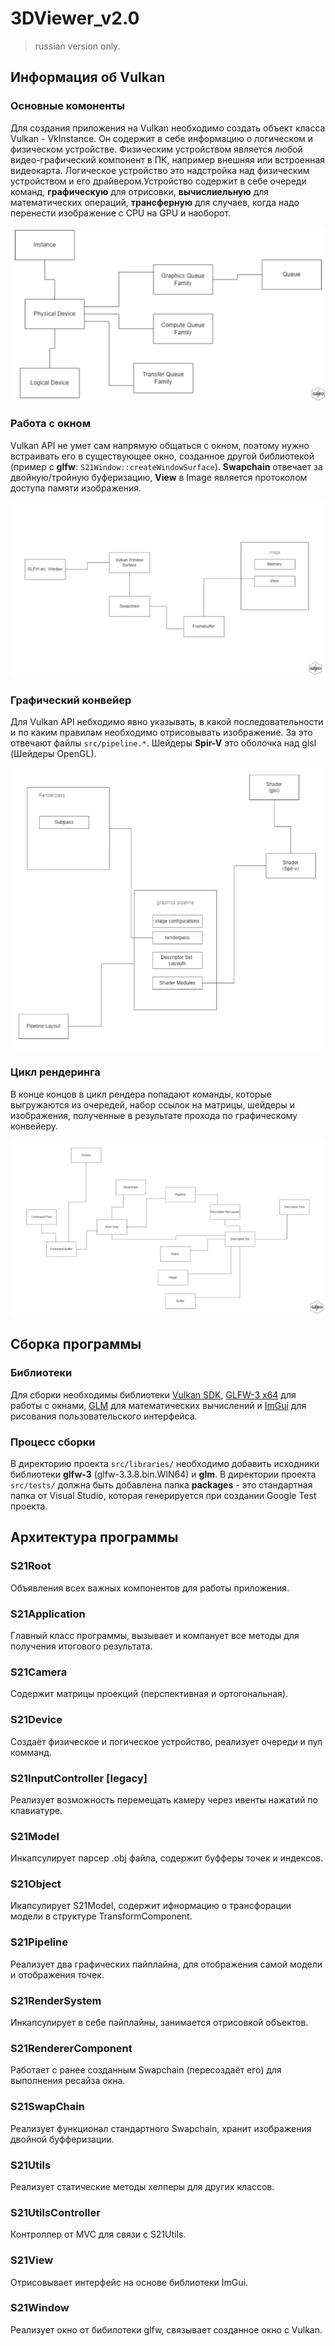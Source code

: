 # 3DViewer_v2.0

> russian version only.

## Информация об Vulkan

### Основные комоненты

Для создания приложения на Vulkan необходимо создать объект класса Vulkan - VkInstance. Он содержит в себе информацию о логическом и физическом устройстве. Физическим устройством является любой видео-графический компонент в ПК, например внешняя или встроенная видеокарта. Логическое устройство это надстройка над физическим устройством и его драйвером.Устройство содержит в себе очереди команд, **графическую** для отрисовки, **вычислиельную** для математических операций, **трансферную** для случаев, когда надо перенести изображение с CPU на GPU и наоборот.

![alt text](imgs/1.png)

### Работа с окном

Vulkan API не умет сам напрямую общаться с окном, поэтому нужно встраивать его в существующее окно, созданное другой библиотекой (пример с **glfw**: ``S21Window::createWindowSurface``). **Swapchain** отвечает за двойную/тройную буферизацию, **View** в Image является протоколом доступа памяти изображения.

![alt text](imgs/2.png)

### Графический конвейер

Для Vulkan API небходимо явно указывать, в какой последовательности и по каким правилам необходимо отрисовывать изображение. За это отвечают файлы ``src/pipeline.*``. Шейдеры **Spir-V** это оболочка над glsl (Шейдеры OpenGL).

![alt text](imgs/3.png)

### Цикл рендеринга

В конце концов в цикл рендера попадают команды, которые выгружаются из очередей, набор ссылок на матрицы, шейдеры и изображения, полученные в результате прохода по графическому конвейеру.

![alt text](imgs/4.png)

## Сборка программы

### Библиотеки

Для сборки необходимы библиотеки [Vulkan SDK](https://vulkan.lunarg.com/sdk/home#windows "Vulkan API"), [GLFW-3 x64](https://www.glfw.org/download.html "GLFW") для работы с окнами, [GLM](https://github.com/g-truc/glm/releases/ "GLM") для математических вычислений и [ImGui](https://github.com/ocornut/imgui/releases/ "ImGui") для рисования пользовательского интерфейса.

### Процесс сборки

В директорию проекта ``src/libraries/`` необходимо добавить исходники библиотеки **glfw-3** (glfw-3.3.8.bin.WIN64) и **glm**. В директории проекта ``src/tests/`` должна быть добавлена папка **packages** - это стандартная папка от Visual Studio, которая генерируется при создании Google Test проекта.

## Архитектура программы

### S21Root

Объявления всех важных компонентов для работы приложения.

### S21Application

Главный класс программы, вызывает и компанует все методы для получения итогового результата.

### S21Camera

Содержит матрицы проекций (перспективная и ортогональная).

### S21Device

Создаёт физическое и логическое устройство, реализует очереди и пул комманд.

### S21InputController [legacy]

Реализует возможность перемещать камеру через ивенты нажатий по клавиатуре.

### S21Model

Инкапсулирует парсер .obj файла, содержит буфферы точек и индексов.

### S21Object

Икапсулирует S21Model, содержит ифнормацию о трансфорации модели в структуре TransformComponent.

### S21Pipeline

Реализует два графических пайплайна, для отображения самой модели и отображения точек.

### S21RenderSystem

Инкапсулирует в себе пайплайны, занимается отрисовкой объектов.

### S21RendererComponent

Работает с ранее созданным Swapchain (пересоздаёт его) для выполнения ресайза окна.

### S21SwapChain

Реализует функционал стандартного Swapchain, хранит изображения двойной буфферизации.

### S21Utils

Реализует статические методы хелперы для других классов.

### S21UtilsController

Контроллер от MVC для связи с S21Utils.

### S21View

Отрисовывает интерфейс на основе библиотеки ImGui.

### S21Window

Реализует окно от бибилотеки glfw, связывает созданное окно с Vulkan.
